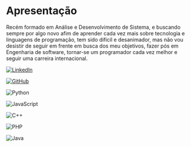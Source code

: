 
# Apresentação
Recém formado em Análise e Desenvolvimento de Sistema, e buscando sempre por algo novo afim de aprender cada vez mais sobre tecnologia e linguagens de programação, tem sido difícil e desanimador, mas não vou desistir de seguir em frente em busca dos meu objetivos, fazer pós em Engenharia de software, tornar-se um programador cada vez melhor e seguir uma carreira internacional.

[![LinkedIn](https://img.shields.io/badge/LinkedIn-0077B5?style=for-the-badge&logo=linkedin&logoColor=white)](https://www.linkedin.com/in/gabriel-oliveira-8a3466312/)

[![GitHub](https://img.shields.io/badge/GitHub-100000?style=for-the-badge&logo=github&logoColor=white)](https://github.com/Nih1Lith)

![Python](https://img.shields.io/badge/python-3670A0?style=for-the-badge&logo=python&logoColor=ffdd54)

![JavaScript](https://img.shields.io/badge/JavaScript-F7DF1E?style=for-the-badge&logo=javascript&logoColor=black)

![C++](https://img.shields.io/badge/C%2B%2B-00599C?style=for-the-badge&logo=c%2B%2B&logoColor=white)

![PHP](https://img.shields.io/badge/PHP-777BB4?style=for-the-badge&logo=php&logoColor=white)

![Java](https://img.shields.io/badge/java-%23ED8B00.svg?style=for-the-badge&logo=openjdk&logoColor=white)